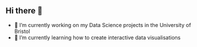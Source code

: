 ## Hi there 👋

- 🔭 I’m currently working on my Data Science projects in the University of Bristol
- 🌱 I’m currently learning how to create interactive data visualisations
